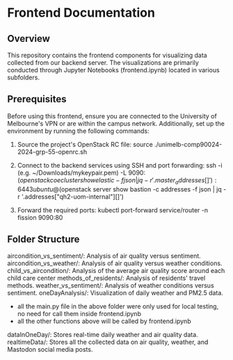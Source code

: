 # Frontend Documentation

## Overview

This repository contains the frontend components for visualizing data collected from our backend server. The visualizations are primarily conducted through Jupyter Notebooks (frontend.ipynb) located in various subfolders.

## Prerequisites

Before using this frontend, ensure you are connected to the University of Melbourne's VPN or are within the campus network. Additionally, set up the environment by running the following commands:

1. Source the project's OpenStack RC file:
   source ./unimelb-comp90024-2024-grp-55-openrc.sh

2. Connect to the backend services using SSH and port forwarding:
    ssh -i <path-to-private-key> (e.g. ~/Downloads/mykeypair.pem) -L 9090:$(openstack coe cluster show elastic -f json | jq -r '.master_addresses[]'):6443 ubuntu@$(openstack server show bastion -c addresses -f json | jq -r '.addresses["qh2-uom-internal"][]')

3. Forward the required ports:
    kubectl port-forward service/router -n fission 9090:80

## Folder Structure
aircondition_vs_sentiment/: Analysis of air quality versus sentiment.
aircondition_vs_weather/: Analysis of air quality versus weather conditions.
child_vs_aircondition/: Analysis of the average air quality score around each child care center
methods_of_residents/: Analysis of residents' travel methods.
weather_vs_sentiment/: Analysis of weather conditions versus sentiment.
oneDayAnalysis/: Visualization of daily weather and PM2.5 data.
- all the main.py file in the above folder were only used for local testing, no need for call them inside frontend.ipynb
- all the other functions above will be called by frontend.ipynb

dataInOneDay/: Stores real-time daily weather and air quality data.
realtimeData/: Stores all the collected data on air quality, weather, and Mastodon social media posts.